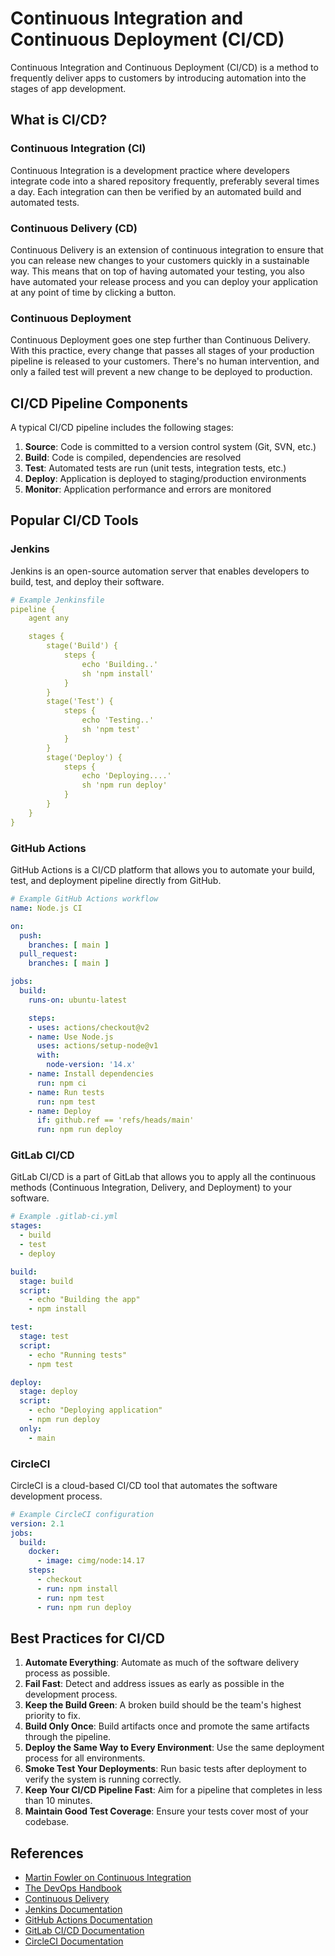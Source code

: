# Continuous Integration and Continuous Deployment (CI/CD)

Continuous Integration and Continuous Deployment (CI/CD) is a method to frequently deliver apps to customers by introducing automation into the stages of app development.

## What is CI/CD?

### Continuous Integration (CI)
Continuous Integration is a development practice where developers integrate code into a shared repository frequently, preferably several times a day. Each integration can then be verified by an automated build and automated tests.

### Continuous Delivery (CD)
Continuous Delivery is an extension of continuous integration to ensure that you can release new changes to your customers quickly in a sustainable way. This means that on top of having automated your testing, you also have automated your release process and you can deploy your application at any point of time by clicking a button.

### Continuous Deployment
Continuous Deployment goes one step further than Continuous Delivery. With this practice, every change that passes all stages of your production pipeline is released to your customers. There's no human intervention, and only a failed test will prevent a new change to be deployed to production.

## CI/CD Pipeline Components

A typical CI/CD pipeline includes the following stages:

1. **Source**: Code is committed to a version control system (Git, SVN, etc.)
2. **Build**: Code is compiled, dependencies are resolved
3. **Test**: Automated tests are run (unit tests, integration tests, etc.)
4. **Deploy**: Application is deployed to staging/production environments
5. **Monitor**: Application performance and errors are monitored

## Popular CI/CD Tools

### Jenkins

Jenkins is an open-source automation server that enables developers to build, test, and deploy their software.

```yaml
# Example Jenkinsfile
pipeline {
    agent any

    stages {
        stage('Build') {
            steps {
                echo 'Building..'
                sh 'npm install'
            }
        }
        stage('Test') {
            steps {
                echo 'Testing..'
                sh 'npm test'
            }
        }
        stage('Deploy') {
            steps {
                echo 'Deploying....'
                sh 'npm run deploy'
            }
        }
    }
}
```

### GitHub Actions

GitHub Actions is a CI/CD platform that allows you to automate your build, test, and deployment pipeline directly from GitHub.

```yaml
# Example GitHub Actions workflow
name: Node.js CI

on:
  push:
    branches: [ main ]
  pull_request:
    branches: [ main ]

jobs:
  build:
    runs-on: ubuntu-latest

    steps:
    - uses: actions/checkout@v2
    - name: Use Node.js
      uses: actions/setup-node@v1
      with:
        node-version: '14.x'
    - name: Install dependencies
      run: npm ci
    - name: Run tests
      run: npm test
    - name: Deploy
      if: github.ref == 'refs/heads/main'
      run: npm run deploy
```

### GitLab CI/CD

GitLab CI/CD is a part of GitLab that allows you to apply all the continuous methods (Continuous Integration, Delivery, and Deployment) to your software.

```yaml
# Example .gitlab-ci.yml
stages:
  - build
  - test
  - deploy

build:
  stage: build
  script:
    - echo "Building the app"
    - npm install

test:
  stage: test
  script:
    - echo "Running tests"
    - npm test

deploy:
  stage: deploy
  script:
    - echo "Deploying application"
    - npm run deploy
  only:
    - main
```

### CircleCI

CircleCI is a cloud-based CI/CD tool that automates the software development process.

```yaml
# Example CircleCI configuration
version: 2.1
jobs:
  build:
    docker:
      - image: cimg/node:14.17
    steps:
      - checkout
      - run: npm install
      - run: npm test
      - run: npm run deploy
```

## Best Practices for CI/CD

1. **Automate Everything**: Automate as much of the software delivery process as possible.
2. **Fail Fast**: Detect and address issues as early as possible in the development process.
3. **Keep the Build Green**: A broken build should be the team's highest priority to fix.
4. **Build Only Once**: Build artifacts once and promote the same artifacts through the pipeline.
5. **Deploy the Same Way to Every Environment**: Use the same deployment process for all environments.
6. **Smoke Test Your Deployments**: Run basic tests after deployment to verify the system is running correctly.
7. **Keep Your CI/CD Pipeline Fast**: Aim for a pipeline that completes in less than 10 minutes.
8. **Maintain Good Test Coverage**: Ensure your tests cover most of your codebase.

## References

- [Martin Fowler on Continuous Integration](https://martinfowler.com/articles/continuousIntegration.html)
- [The DevOps Handbook](https://itrevolution.com/book/the-devops-handbook/)
- [Continuous Delivery](https://continuousdelivery.com/)
- [Jenkins Documentation](https://www.jenkins.io/doc/)
- [GitHub Actions Documentation](https://docs.github.com/en/actions)
- [GitLab CI/CD Documentation](https://docs.gitlab.com/ee/ci/)
- [CircleCI Documentation](https://circleci.com/docs/)
